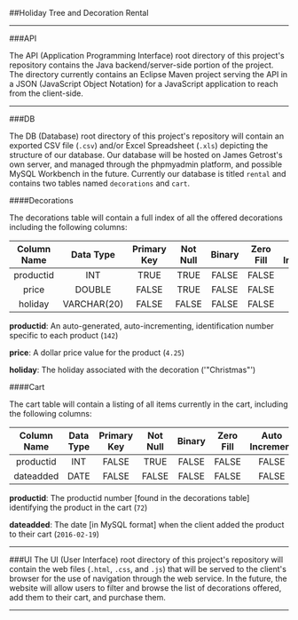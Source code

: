 ##Holiday Tree and Decoration Rental

---

###API

The API (Application Programming Interface) root directory of this project's repository contains the Java backend/server-side portion of the project. The directory currently contains an Eclipse Maven project serving the API in a JSON (JavaScript Object Notation) for a JavaScript application to reach from the client-side.

---

###DB

The DB (Database) root directory of this project's repository will contain an exported CSV file (`.csv`) and/or Excel Spreadsheet (`.xls`) depicting the structure of our database. Our database will be hosted on James Getrost's own server, and managed through the phpmyadmin platform, and possible MySQL Workbench in the future. Currently our database is titled `rental` and contains two tables named `decorations` and `cart`.

####Decorations

The decorations table will contain a full index of all the offered decorations including the following columns:

| Column Name | Data Type | Primary Key | Not Null | Binary | Zero Fill | Auto Increment | Default Value |
|:-----------:|:-----------:|:-----------:|:--------:|:------:|:---------:|:--------------:|:-------------:|
| productid | INT | TRUE | TRUE | FALSE | FALSE | TRUE | NONE |
| price | DOUBLE | FALSE | TRUE | FALSE | FALSE | FALSE | 0.00 |
| holiday | VARCHAR(20) | FALSE | FALSE | FALSE | FALSE | FALSE | NULL |

**productid**: An auto-generated, auto-incrementing, identification number specific to each product (`142`)

**price**: A dollar price value for the product (`4.25`)

**holiday**: The holiday associated with the decoration ('"Christmas"')

####Cart

The cart table will contain a listing of all items currently in the cart, including the following columns:

| Column Name | Data Type | Primary Key | Not Null | Binary | Zero Fill | Auto Increment | Default Value |
|:-----------:|:---------:|:-----------:|:--------:|:------:|:---------:|:--------------:|:-------------:|
| productid | INT | FALSE | TRUE | FALSE | FALSE | FALSE | NONE |
| dateadded | DATE | FALSE | FALSE | FALSE | FALSE | FALSE | NULL |

**productid**: The productid number [found in the decorations table] identifying the product in the cart (`72`)

**dateadded**: The date [in MySQL format] when the client added the product to their cart (`2016-02-19`)

---

###UI
The UI (User Interface) root directory of this project's repository will contain the web files (`.html`, `.css`, and `.js`) that will be served to the client's browser for the use of navigation through the web service. In the future, the website will allow users to filter and browse the list of decorations offered, add them to their cart, and purchase them.

---
